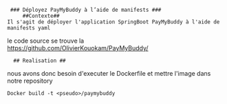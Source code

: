      ### Déployez PayMyBuddy à l’aide de manifests ###
         ##Contexte##
    Il s'agit de déployer l'application SpringBoot PayMyBuddy à l'aide de manifests yaml 

le code source se trouve la https://github.com/OlivierKouokam/PayMyBuddy/ 

      ## Realisation ##

nous avons donc besoin d'executer le Dockerfile et mettre l'image dans notre repository 

```
Docker build -t <pseudo>/paymybuddy
